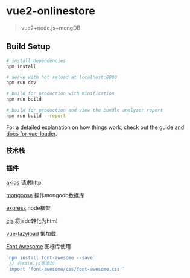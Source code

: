 # vue2-onlinestore

> vue2+node.js+mongDB

## Build Setup

``` bash
# install dependencies
npm install

# serve with hot reload at localhost:8080
npm run dev

# build for production with minification
npm run build

# build for production and view the bundle analyzer report
npm run build --report
```

For a detailed explanation on how things work, check out the [guide](http://vuejs-templates.github.io/webpack/) and [docs for vue-loader](http://vuejs.github.io/vue-loader).


### 技术栈


### 插件

[axios](https://www.kancloud.cn/yunye/axios) 请求http

[mongoose](http://mongoosejs.com/docs/api.html) 操作mongodb数据库

[express](http://expressjs.com/zh-cn/4x/api.html) node框架

[ejs](https://www.npmjs.com/package/ejs) 将jade转化为html

[vue-lazyload](https://www.npmjs.com/package/vue-infinite-scroll) 懒加载

[Font Awesome](http://www.fontawesome.com.cn/) 图标库使用

```js
`npm install font-awesome --save`  
 // 在main.js里添加  
`import 'font-awesome/css/font-awesome.css'`
```

